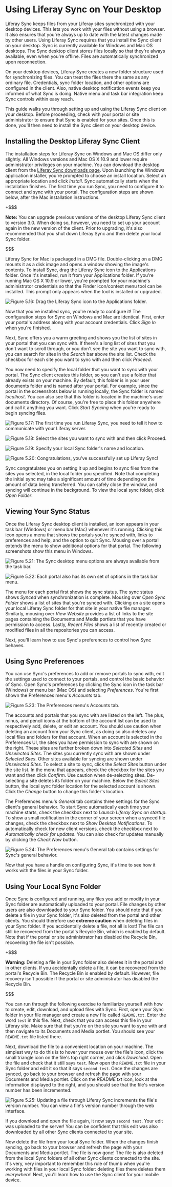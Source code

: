 # Using Liferay Sync on Your Desktop [](id=using-liferay-sync-on-your-desktop)

Liferay Sync keeps files from your Liferay sites synchronized with your desktop 
devices. This lets you work with your files without using a browser. It also 
ensures that you're always up to date with the latest changes made by other 
users. Using Liferay Sync requires that you install the Sync client on your 
desktop. Sync is currently available for Windows and Mac OS desktops. The Sync 
desktop client stores files locally so that they're always available, even when 
you're offline. Files are automatically synchronized upon reconnection. 

On your desktop devices, Liferay Sync creates a new folder structure used for
synchronizing files. You can treat the files there the same as any ordinary 
file. Credentials, sync folder location, and other options are configured in the 
client. Also, native desktop notification events keep you informed of what Sync 
is doing. Native menu and task bar integration keep Sync controls within easy 
reach. 

This guide walks you through setting up and using the Liferay Sync client 
on your desktop. Before proceeding, check with your portal or site administrator 
to ensure that Sync is enabled for your sites. Once this is done, you'll then 
need to install the Sync client on your desktop device. 

## Installing the Desktop Liferay Sync Client [](id=installing-the-desktop-liferay-sync-client)

The installation steps for Liferay Sync on Windows and Mac OS differ only 
slightly. All Windows versions and Mac OS X 10.9 and lower require administrator 
privileges on your machine. You can download the desktop client from the 
[Liferay Sync downloads page](https://www.liferay.com/downloads/liferay-sync). 
Upon launching the Windows application installer, you're prompted to choose an 
install location. Select an appropriate location and click *Install*. Sync 
automatically starts when the installation finishes. The first time you run 
Sync, you need to configure it to connect and sync with your portal. The 
configuration steps are shown below, after the Mac installation instructions. 

+$$$

**Note:** You can upgrade previous versions of the desktop Liferay Sync client 
to version 3.0. When doing so, however, you need to set up your account again in 
the new version of the client. Prior to upgrading, it's also recommended that 
you shut down Liferay Sync and then delete your local Sync folder. 

$$$

Liferay Sync for Mac is packaged in a DMG file. Double-clicking on a DMG mounts
it as a disk image and opens a window showing the image's contents. To install 
Sync, drag the Liferay Sync icon to the Applications folder. Once it's 
installed, run it from your Applications folder. If you're running Mac OS X 10.9 
or lower, you're prompted for your machine's administrator credentials so that 
the Finder icon/context menu tool can be installed. This prompt only appears 
when the tool is installed or upgraded.

![Figure 5.16: Drag the Liferay Sync icon to the Applications folder.](../../images/sync-mac-install.png)

Now that you've installed sync, you're ready to configure it! The configuration 
steps for Sync on Windows and Mac are identical. First, enter your portal's
address along with your account credentials. Click *Sign In* when you're
finished. 

Next, Sync offers you a warm greeting and shows you the list of sites in your 
portal that you can sync with. If there's a long list of sites that you don't 
want to scroll through, or you don't see the site you want to sync with, you can 
search for sites in the *Search* bar above the site list. Check the checkbox for 
each site you want to sync with and then click *Proceed*. 

You now need to specify the local folder that you want to sync with your portal.
The Sync client creates this folder, so you can't use a folder that already 
exists on your machine. By default, this folder is in your user documents folder 
and is named after your portal. For example, since the portal in the screenshots 
below is running locally, the Sync folder is named *localhost*. You can also see 
that this folder is located in the machine's user documents directory. Of 
course, you're free to place this folder anywhere and call it anything you want. 
Click *Start Syncing* when you're ready to begin syncing files. 

![Figure 5.17: The first time you run Liferay Sync, you need to tell it how to communicate with your Liferay server.](../../images/sync-setup-01.png)

![Figure 5.18: Select the sites you want to sync with and then click *Proceed*.](../../images/sync-setup-02.png)

![Figure 5.19: Specify your local Sync folder's name and location.](../../images/sync-setup-03.png)

![Figure 5.20: Congratulations, you've successfully set up Liferay Sync!](../../images/sync-setup-04.png)

Sync congratulates you on setting it up and begins to sync files from the sites 
you selected, in the local folder you specified. Note that completing the 
initial sync may take a significant amount of time depending on the amount of 
data being transferred. You can safely close the window, and syncing will
continue in the background. To view the local sync folder, click *Open Folder*.

## Viewing Your Sync Status [](id=viewing-your-sync-status)

Once the Liferay Sync desktop client is installed, an icon appears in your 
task bar (Windows) or menu bar (Mac) whenever it's running. Clicking this icon 
opens a menu that shows the portals you're synced with, links to preferences and 
help, and the option to quit Sync. Mousing over a portal extends the menu to 
show additional options for that portal. The following screenshots show this 
menu in Windows.

![Figure 5.21: The Sync desktop menu options are always available from the task bar.](../../images/sync-taskbar-01.png)

![Figure 5.22: Each portal also has its own set of options in the task bar menu.](../../images/sync-taskbar-02.png)

The menu for each portal first shows the sync status. The sync status shows 
*Synced* when synchronization is complete. Mousing over *Open Sync Folder* 
shows a list of sites that you're synced with. Clicking on a site opens your 
local Liferay Sync folder for that site in your native file manager. Similarly, 
mousing over *View Website* provides a list of links to the site pages 
containing the Documents and Media portlets that you have permission to access. 
Lastly, *Recent Files* shows a list of recently created or modified files in all 
the repositories you can access.

Next, you'll learn how to use Sync's preferences to control how Sync behaves.

## Using Sync Preferences [](id=using-sync-preferences)

You can use Sync's preferences to add or remove portals to sync with, edit the 
settings used to connect to your portals, and control the basic behavior of 
Sync. Open Sync's preferences by clicking the Sync icon in the task bar 
(Windows) or menu bar (Mac OS) and selecting *Preferences*. You're first shown 
the Preferences menu's *Accounts* tab.

![Figure 5.23: The Preferences menu's *Accounts* tab.](../../images/sync-preferences-accounts-01.png)

The accounts and portals that you sync with are listed on the left. The plus, 
minus, and pencil icons at the bottom of the account list can be used to 
respectively add, delete, or edit an account. You should use caution when 
deleting an account from your Sync client, as doing so also deletes any local 
files and folders for that account. When an account is selected in the 
Preferences UI, the sites you have permission to sync with are shown on the 
right. These sites are further broken down into *Selected Sites* and 
*Unselected Sites*. The sites you currently sync with are shown under 
*Selected Sites*. Other sites available for syncing are shown under 
*Unselected Sites*. To select a site to sync, click the *Select Sites* 
button under the site list. In the menu that appears, check the checkbox for the 
sites you want and then click *Confirm*. Use caution when de-selecting sites.
De-selecting a site deletes its folder on your machine. Below the *Select Sites*
button, the local sync folder location for the selected account is shown. Click
the *Change* button to change this folder's location.

The Preferences menu's *General* tab contains three settings for the Sync 
client's general behavior. To start Sync automatically each time your machine 
starts, check the checkbox next to *Launch Liferay Sync on startup*. To show a 
small notification in the corner of your screen when a synced file changes, 
check the checkbox next to *Show Desktop Notifications*. To automatically check 
for new client versions, check the checkbox next to 
*Automatically check for updates*. You can also check for updates manually by 
clicking the *Check Now* button. 

![Figure 5.24: The Preferences menu's *General* tab contains settings for Sync's general behavior.](../../images/sync-preferences-general-01.png)

Now that you have a handle on configuring Sync, it's time to see how it works 
with the files in your Sync folder.

## Using Your Local Sync Folder [](id=using-your-local-sync-folder)

Once Sync is configured and running, any files you add or modify in your Sync 
folder are automatically uploaded to your portal. File changes by other users 
are also downloaded to your Sync folder. You should note that if you delete a 
file in your Sync folder, it's also deleted from the portal and other clients. 
You should therefore use **extreme caution** when deleting files in your Sync 
folder. If you accidentally delete a file, not all is lost! The file can still 
be recovered from the portal's Recycle Bin, which is enabled by default. Note 
that if the portal or site administrator has disabled the Recycle Bin, 
recovering the file isn't possible.

+$$$

**Warning:** Deleting a file in your Sync folder also deletes it in the 
portal and in other clients. If you accidentally delete a file, it can be 
recovered from the portal's Recycle Bin. The Recycle Bin is enabled by default. 
However, file recovery isn't possible if the portal or site administrator has 
disabled the Recycle Bin.

$$$

You can run through the following exercise to familiarize yourself with how to 
create, edit, download, and upload files with Sync. First, open your Sync folder 
in your file manager and create a new file called `README.txt`. Enter the word 
`test` in this file. Next, check that you can access this file in your Liferay 
site. Make sure that that you're on the site you want to sync with and then 
navigate to its Documents and Media portlet. You should see your `README.txt` 
file listed there.

Next, download the file to a convenient location on your machine. The simplest 
way to do this is to hover your mouse over the file's icon, click the small
triangle icon on the file's top right corner, and click *Download*. Open the
file and check that it still says `test`. Now open the `README.txt` file in your
Sync folder and edit it so that it says `second test`. Once the changes are
synced, go back to your browser and refresh the page with your Documents and
Media portlet. Click on the *README.txt* icon, look at the information displayed
to the right, and you should see that the file's version number has been
incremented.

![Figure 5.25: Updating a file through Liferay Sync increments the file's version number. You can view a file's version number through the web interface.](../../images/sync-file-edit-01.png)

If you download and open the file again, it now says `second test`. Your edit 
was uploaded to the server! You can be confident that this edit was also 
downloaded by all other Sync clients connected to your site. 

Now delete the file from your local Sync folder. When the changes finish 
syncing, go back to your browser and refresh the page with your Documents and 
Media portlet. The file is now gone! The file is also deleted from the local 
Sync folders of all other Sync clients connected to the site. It's very, very 
important to remember this rule of thumb when you're working with files in your 
local Sync folder: deleting files there deletes them *everywhere*! Next, you'll
learn how to use the Sync client for your mobile device. 
